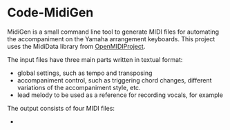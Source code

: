 # Code-MidiGen

MidiGen is a small command line tool to generate MIDI files for automating the accompaniment on the Yamaha arrangement keyboards. This project uses the MidiData library from [OpenMIDIProject](https://openmidiproject.osdn.jp/index_en.html).

The input files have three main parts written in textual format:
- global settings, such as tempo and transposing 
- accompaniment control, such as triggering chord changes, different variations of the accompaniment style, etc.
- lead melody to be used as a reference for recording vocals, for example

The output consists of four MIDI files:
- <title>_accmp.mid for controlling the accompaniment
- <title>_melody.mid for the reference lead melody
- <title>_vh.mid for controlling the vocal harmony
- <title>_chords.mid for controlling the vocal harmony  

Any DAW can be used to send the output MIDI files to the keyboard as part of a recording project. Typically, the keyboard operates in slave mode while the DAW provides the MIDI master clock. 

Example run:

```
C:\git\Code-MidiGen> x64\release\MidiGen.exe -i "example\sydamessani on taivas.song.txt" -o example
```
